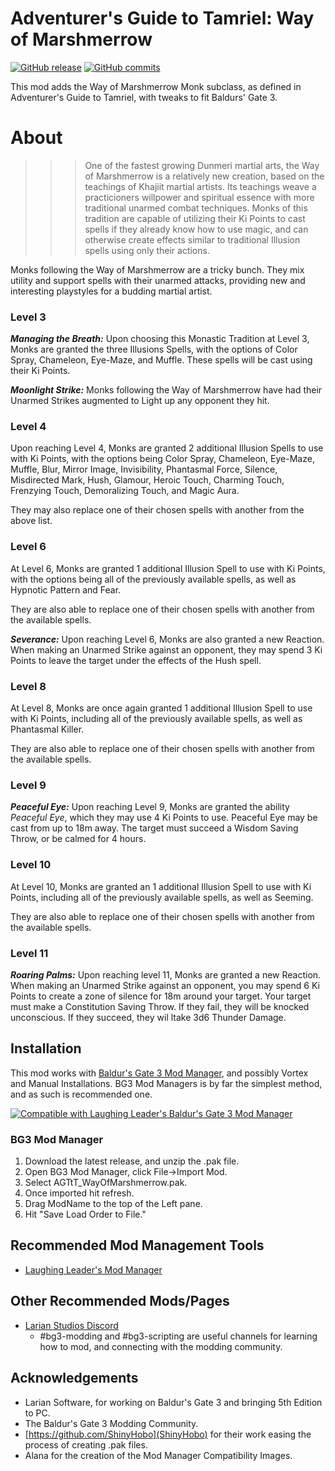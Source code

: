 # Adventurer's Guide to Tamriel: Way of Marshmerrow
[![GitHub release](https://img.shields.io/github/v/tag/NellsRelo/AGtT_Monk-WayOfMarshmerrow?label=Latest%20Version)](https://GitHub.com/NellsRelo/AGtT_Monk-WayOfMarshmerrow/releases/) [![GitHub commits](https://img.shields.io/github/commits-since/NellsRelo/AGtT_Monk-WayOfMarshmerrow/1.0.0.0/main)](https://GitHub.com/NellsRelo/AGtT_Monk-WayOfMarshmerrow/commit/)

This mod adds the Way of Marshmerrow Monk subclass, as defined in Adventurer's Guide to Tamriel, with tweaks to fit Baldurs' Gate 3.

# About
>>> One of the fastest growing Dunmeri martial arts, the Way of Marshmerrow is a relatively new creation, based on the teachings of Khajiit martial artists. Its teachings weave a practicioners willpower and spiritual essence with more traditional unarmed combat techniques. Monks of this tradition are capable of utilizing their Ki Points to cast spells if they already know how to use magic, and can otherwise create effects similar to traditional Illusion spells using only their actions.

Monks following the Way of Marshmerrow are a tricky bunch. They mix utility and support spells with their unarmed attacks, providing new and interesting playstyles for a budding martial artist.

### Level 3
***Managing the Breath:***
Upon choosing this Monastic Tradition at Level 3, Monks are granted the three Illusions Spells, with the options of Color Spray, Chameleon, Eye-Maze, and Muffle. These spells will be cast using their Ki Points. 

***Moonlight Strike:***
Monks following the Way of Marshmerrow have had their Unarmed Strikes augmented to Light up any opponent they hit.

### Level 4
Upon reaching Level 4, Monks are granted 2 additional Illusion Spells to use with Ki Points, with the options being Color Spray, Chameleon, Eye-Maze, Muffle, Blur, Mirror Image, Invisibility, Phantasmal Force, Silence, Misdirected Mark, Hush, Glamour, Heroic Touch, Charming Touch, Frenzying Touch, Demoralizing Touch, and Magic Aura.

They may also replace one of their chosen spells with another from the above list.

### Level 6
At Level 6, Monks are granted 1 additional Illusion Spell to use with Ki Points, with the options being all of the previously available spells, as well as Hypnotic Pattern and Fear.

They are also able to replace one of their chosen spells with another from the available spells.

***Severance:***
Upon reaching Level 6, Monks are also granted a new Reaction. When making an Unarmed Strike against an opponent, they may spend 3 Ki Points to leave the target under the effects of the Hush spell.

### Level 8
At Level 8, Monks are once again granted 1 additional Illusion Spell to use with Ki Points, including all of the previously available spells, as well as Phantasmal Killer.

They are also able to replace one of their chosen spells with another from the available spells.

### Level 9
***Peaceful Eye:***
Upon reaching Level 9, Monks are granted the ability *Peaceful Eye*, which they may use 4 Ki Points to use. Peaceful Eye may be cast from up to 18m away. The target must succeed a Wisdom Saving Throw, or be calmed for 4 hours.

### Level 10
At Level 10, Monks are granted an 1 additional Illusion Spell to use with Ki Points, including all of the previously available spells, as well as Seeming.

They are also able to replace one of their chosen spells with another from the available spells.

### Level 11
***Roaring Palms:***
Upon reaching level 11, Monks are granted a new Reaction. When making an Unarmed Strike against an opponent, you may spend 6 Ki Points to create a zone of silence for 18m around your target. Your target must make a Constitution Saving Throw. If they fail, they will be knocked unconscious. If they succeed, they wil ltake 3d6 Thunder Damage.

## Installation
This mod works with [Baldur's Gate 3 Mod Manager](https://github.com/LaughingLeader/BG3ModManager), and possibly Vortex and Manual
Installations. BG3 Mod Managers is by far the simplest method, and as such is recommended one.

[![Compatible with Laughing Leader's Baldur's Gate 3 Mod Manager](https://i.imgur.com/qtdx2Yq.png)](https://github.com/LaughingLeader/BG3ModManager)

### BG3 Mod Manager
1. Download the latest release, and unzip the .pak file.
2. Open BG3 Mod Manager, click File->Import Mod.
3. Select AGTtT_WayOfMarshmerrow.pak.
5. Once imported hit refresh.
6. Drag ModName to the top of the Left pane.
8. Hit "Save Load Order to File."

## Recommended Mod Management Tools
- [Laughing Leader's Mod Manager](https://github.com/LaughingLeader/BG3ModManager)

## Other Recommended Mods/Pages
- [Larian Studios Discord](https://discord.com/invite/larianstudios)
  - #bg3-modding and #bg3-scripting are useful channels for learning how to mod, and connecting with the modding community.

## Acknowledgements
- Larian Software, for working on Baldur's Gate 3 and bringing 5th Edition to PC.
- The Baldur's Gate 3 Modding Community.
- [https://github.com/ShinyHobo](ShinyHobo) for their work easing the process of creating .pak files.
- Alana for the creation of the Mod Manager Compatibility Images.
